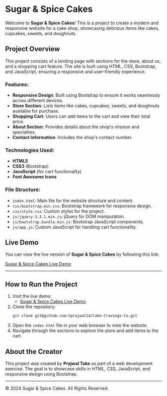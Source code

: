 # Sugar & Spice Cakes

Welcome to **Sugar & Spice Cakes**! This is a project to create a modern and responsive website for a cake shop, showcasing delicious items like cakes, cupcakes, sweets, and doughnuts.

## Project Overview

This project consists of a landing page with sections for the store, about us, and a shopping cart feature. The site is built using HTML, CSS, Bootstrap, and JavaScript, ensuring a responsive and user-friendly experience.

### Features:
- **Responsive Design**: Built using Bootstrap to ensure it works seamlessly across different devices.
- **Store Section**: Lists items like cakes, cupcakes, sweets, and doughnuts available for purchase.
- **Shopping Cart**: Users can add items to the cart and view their total price.
- **About Section**: Provides details about the shop's mission and specialties.
- **Contact Information**: Includes the shop's contact number.

### Technologies Used:
- **HTML5**
- **CSS3** (Bootstrap)
- **JavaScript** (for cart functionality)
- **Font Awesome Icons**

### File Structure:
- `index.html`: Main file for the website structure and content.
- `css/bootstrap.min.css`: Bootstrap framework for responsive design.
- `css/style.css`: Custom styles for the project.
- `js/jquery-3.3.1.min.js`: jQuery for DOM manipulation.
- `js/bootstrap.bundle.min.js`: Bootstrap JavaScript components.
- `js/app.js`: Custom JavaScript for handling cart functionality.

## Live Demo

You can view the live version of **Sugar & Spice Cakes** by following this link:

[Sugar & Spice Cakes Live Demo](https://green-moss-090763210.5.azurestaticapps.net)

---

## How to Run the Project

1. Visit the live demo:
    - [Sugar & Spice Cakes Live Demo](https://green-moss-090763210.5.azurestaticapps.net)
2. Clone the repository:
    ```bash
    git clone git@github.com:tprajwal14/Cake-Cravings-Co.git
    ```
3. Open the `index.html` file in your web browser to view the website.
4. Navigate through the sections to explore the store and add items to the cart.

## About the Creator

This project was created by **Prajwal Take** as part of a web development exercise. The goal is to showcase skills in HTML, CSS, JavaScript, and responsive design using Bootstrap.

---

&copy; 2024 Sugar & Spice Cakes. All Rights Reserved.
